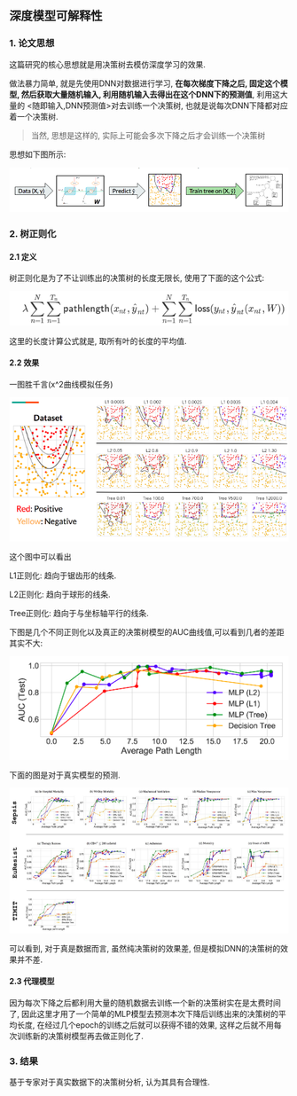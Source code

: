 ## 深度模型可解释性



### 1. 论文思想

这篇研究的核心思想就是用决策树去模仿深度学习的效果.

做法暴力简单, 就是先使用DNN对数据进行学习, **在每次梯度下降之后, 固定这个模型, 然后获取大量随机输入, 利用随机输入去得出在这个DNN下的预测值**, 利用这大量的 <随即输入,DNN预测值>对去训练一个决策树, 也就是说每次DNN下降都对应着一个决策树.

> 当然, 思想是这样的, 实际上可能会多次下降之后才会训练一个决策树

思想如下图所示:

![](./pictures/1.png)



### 2. 树正则化

#### 2.1 定义

树正则化是为了不让训练出的决策树的长度无限长, 使用了下面的这个公式:

![](./pictures/2.png)

这里的长度计算公式就是, 取所有叶的长度的平均值.

#### 2.2 效果

一图胜千言(x^2曲线模拟任务)

![](./pictures/3.png)

这个图中可以看出

L1正则化: 趋向于锯齿形的线条.

L2正则化: 趋向于球形的线条.

Tree正则化: 趋向于与坐标轴平行的线条.

下图是几个不同正则化以及真正的决策树模型的AUC曲线值,可以看到几者的差距其实不大:

![](./pictures/4.png)

下面的图是对于真实模型的预测.

![](./pictures/5.png)

可以看到, 对于真是数据而言, 虽然纯决策树的效果差, 但是模拟DNN的决策树的效果并不差.



#### 2.3 代理模型

因为每次下降之后都利用大量的随机数据去训练一个新的决策树实在是太费时间了, 因此这里才用了一个简单的MLP模型去预测本次下降后训练出来的决策树的平均长度, 在经过几个epoch的训练之后就可以获得不错的效果, 这样之后就不用每次训练新的决策树模型再去做正则化了.



### 3. 结果

基于专家对于真实数据下的决策树分析, 认为其具有合理性.